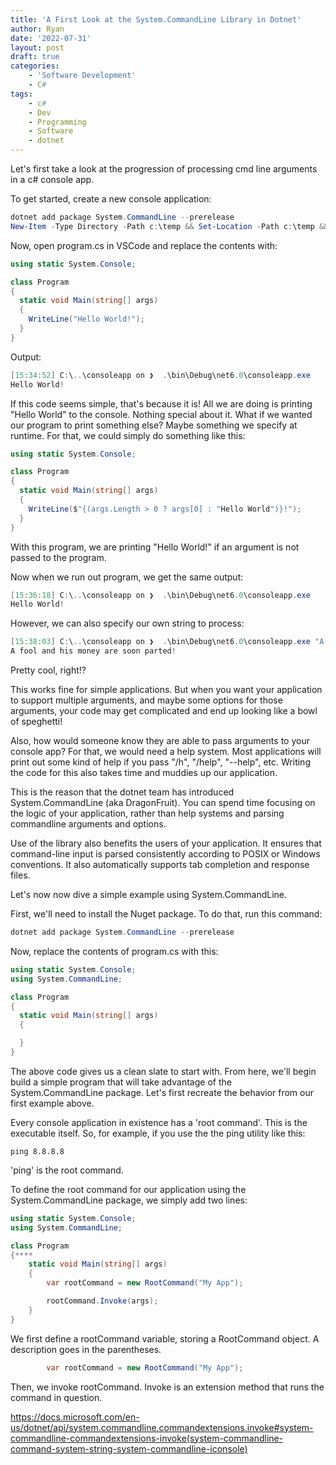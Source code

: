 ```yaml
---
title: 'A First Look at the System.CommandLine Library in Dotnet'
author: Ryan
date: '2022-07-31'
layout: post
draft: true
categories:
    - 'Software Development'
    - C#
tags:
    - c#
    - Dev
    - Programming
    - Software
    - dotnet
---
```


Let's first take a look at the progression of processing cmd line arguments in a c# console app.

To get started, create a new console application:
~~~Powershell
dotnet add package System.CommandLine --prerelease
New-Item -Type Directory -Path c:\temp && Set-Location -Path c:\temp && dotnet new console --framework net6.0
~~~

Now, open program.cs in VSCode and replace the contents with:
~~~c#
using static System.Console;

class Program
{
  static void Main(string[] args)
  {
    WriteLine("Hello World!");
  }
}
~~~

Output:
~~~Powershell
[15:34:52] C:\..\consoleapp on ❯  .\bin\Debug\net6.0\consoleapp.exe
Hello World!
~~~

If this code seems simple, that's because it is! All we are doing is printing "Hello World" to the console.
Nothing special about it. What if we wanted our program to print something else? Maybe something we specify
at runtime. For that, we could simply do something like this:
~~~c#
using static System.Console;

class Program
{
  static void Main(string[] args)
  {
    WriteLine($"{(args.Length > 0 ? args[0] : "Hello World")}!");
  }
}
~~~

With this program, we are printing "Hello World!" if an argument is not passed to the program.

Now when we run out program, we get the same output:
~~~Powershell
[15:36:18] C:\..\consoleapp on ❯  .\bin\Debug\net6.0\consoleapp.exe
Hello World!
~~~

However, we can also specify our own string to process:
~~~Powershell
[15:38:03] C:\..\consoleapp on ❯  .\bin\Debug\net6.0\consoleapp.exe "A fool and his money are soon parted"
A fool and his money are soon parted!
~~~

Pretty cool, right!?

This works fine for simple applications. But when you want your application to support multiple arguments, and maybe some
options for those arguments, your code may get complicated and end up looking like a bowl of speghetti!

Also, how would someone know they are able to pass arguments to your console app? For that, we would need a help system.
Most applications will print out some kind of help if you pass "/h", "/help", "--help", etc. Writing the code for this
also takes time and muddies up our application.

This is the reason that the dotnet team has introduced System.CommandLine (aka DragonFruit). You can spend time focusing
on the logic of your application, rather than help systems and parsing commandline arguments and options.

Use of the library also benefits the users of your application. It ensures that command-line input is parsed consistently
according to POSIX or Windows conventions. It also automatically supports tab completion and response files.

Let's now now dive a simple example using System.CommandLine.

First, we'll need to install the Nuget package. To do that, run this command:
~~~Powershell
dotnet add package System.CommandLine --prerelease
~~~

Now, replace the contents of program.cs with this:

~~~c#
using static System.Console;
using System.CommandLine;

class Program
{
  static void Main(string[] args)
  {

  }
}
~~~

The above code gives us a clean slate to start with. From here, we'll begin build a simple program
that will take advantage of the System.CommandLine package. Let's first recreate the behavior from our
first example above.

Every console application in existence has a 'root command'. This is the executable itself. So, for example,
if you use the the ping utility like this:

~~~shell
ping 8.8.8.8
~~~

'ping' is the root command.

To define the root command for our application using the System.CommandLine package, we simply add two lines:

~~~c#
using static System.Console;
using System.CommandLine;

class Program
{****
    static void Main(string[] args)
    {
        var rootCommand = new RootCommand("My App");

        rootCommand.Invoke(args);
    }
}
~~~

We first define a rootCommand variable, storing a RootCommand object. A description goes in the parentheses.

~~~c#
        var rootCommand = new RootCommand("My App");
~~~

Then, we invoke rootCommand. Invoke is an extension method that runs the command in question.

https://docs.microsoft.com/en-us/dotnet/api/system.commandline.commandextensions.invoke#system-commandline-commandextensions-invoke(system-commandline-command-system-string-system-commandline-iconsole)